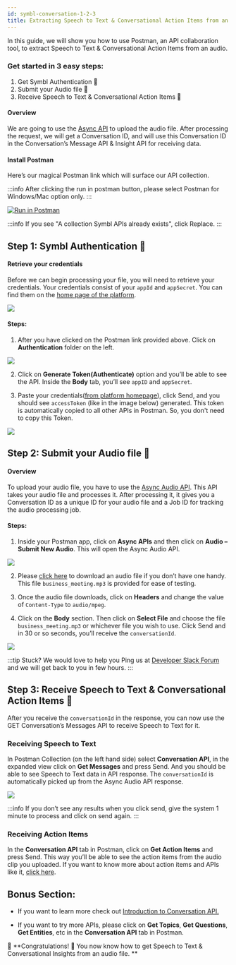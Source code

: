 ```yaml
---
id: symbl-conversation-1-2-3
title: Extracting Speech to Text & Conversational Action Items from an audio file
---
```


In this guide, we will show you how to use Postman, an API collaboration tool, to extract Speech to Text & Conversational Action Items from an audio.


### Get started in 3 easy steps:

1. Get Symbl Authentication 🔐
2. Submit your Audio file 🎤
3. Receive Speech to Text & Conversational Action Items 🎁

#### Overview
We are going to use the [Async API](/docs/async-api/overview/introduction) to upload the audio file. After processing the request, we will get a Conversation ID, and will use this Conversation ID in the Conversation’s Message API & Insight API for receiving data.

#### Install Postman
Here’s our magical Postman link which will surface our API collection.

:::info
After clicking the run in postman button, please select Postman for Windows/Mac option only.
:::

[![Run in Postman](https://run.pstmn.io/button.svg)](https://app.getpostman.com/run-collection/5f215bfc2a64aa314279)

:::info
If you see "A collection Symbl APIs already exists", click Replace.
:::

## Step 1: Symbl Authentication 🔐

#### Retrieve your credentials

Before we can begin processing your file, you will need to retrieve your credentials. Your credentials consist of your `appId` and `appSecret`. You can find them on the [home page of the platform](https://platform.symbl.ai/).


![](/img/credentials.png)


#### Steps:

1. After you have clicked on the Postman link provided above. Click on **Authentication** folder on the left.

![](/img/authentication-postman.png)


2. Click on **Generate Token(Authenticate)** option and you’ll be able to see the API. Inside the **Body** tab, you’ll see `appID` and `appSecret`.  

3. Paste your credentials([from platform homepage](https://platform.symbl.ai/)), click Send, and you should see `accessToken` (like in the image below) generated. This token is automatically copied to all other APIs in Postman. So, you don't need to copy this Token.


![](/img/authentication.png)

## Step 2: Submit your Audio file 🎤

#### Overview

To upload your audio file, you have to use the [Async Audio API](/docs/async-api/overview/audio/post-audio). This API takes your audio file and processes it. After processing it, it gives you a Conversation ID as a unique ID for your audio file and a Job ID for tracking the audio processing job.

#### Steps:
1. Inside your Postman app, click on **Async APIs** and then click on **Audio – Submit New Audio**. This will open the Async Audio API.

![](/img/async-audio-postman.png)

2. Please [click here](https://drive.google.com/uc?export=download&id=1-NAp9skycv2_c8iVM6Rd91vSMONAeClF) to download an audio file if you don’t have one handy. This file `business_meeting.mp3` is provided for ease of testing.

3. Once the audio file downloads, click on **Headers** and change the value of `Content-Type` to `audio/mpeg`.

4. Click on the **Body** section. Then click on **Select File** and choose the file `business_meeting.mp3` or whichever file you wish to use. Click Send and in 30 or so seconds, you’ll receive the `conversationId`.


![](/img/async-audio.png)

:::tip Stuck? We would love to help you
Ping us at [Developer Slack Forum](https://app.slack.com/client/TB14FF1EG#/) and we will get back to you in few hours.
:::


## Step 3: Receive Speech to Text & Conversational Action Items 🎁

After you receive the `conversationId` in the response, you can now use the GET Conversation’s Messages API to receive Speech to Text for it.


### Receiving Speech to Text

In Postman Collection (on the left hand side) select **Conversation API**, in the expanded view click on **Get Messages** and press Send. And you should be able to see Speech to Text data in API response. The `conversationId` is automatically picked up from the Async Audio API response.

![](/img/conversation-postman.png)

:::info
If you don’t see any results when you click send, give the system 1 minute to process and click on send again.
:::

### Receiving Action Items

In the **Conversation API** tab in Postman, click on **Get Action Items** and press Send. This way you’ll be able to see the action items from the audio clip you uploaded. If you want to know more about action items and APIs like it, [click here](/docs/conversation-api/introduction).

## Bonus Section:

* If you want to learn more check out [Introduction to Conversation API.](/docs/conversation-api/introduction)

* If you want to try more APIs, please click on **Get Topics**, **Get Questions**, **Get Entities**, etc in the **Conversation API** tab in Postman.



🎉 **Congratulations! 🎉 You now know how to get Speech to Text & Conversational Insights from an audio file. **
